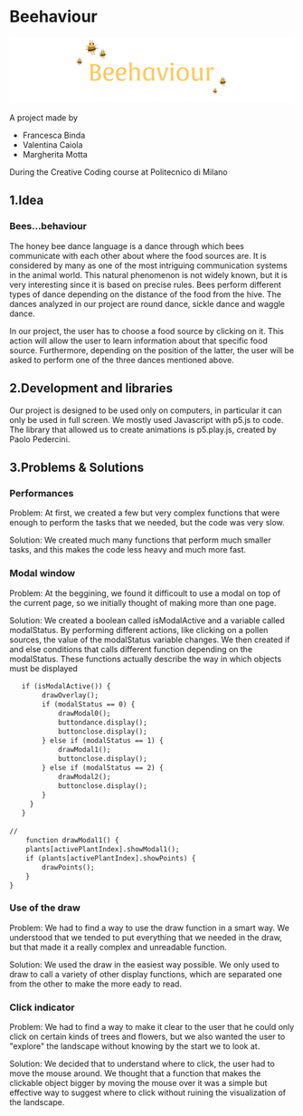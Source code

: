 # Beehaviour
![headerbee.gif](headerbee.gif)

A project made by

- Francesca Binda
- Valentina Caiola
- Margherita Motta

During the Creative Coding course at Politecnico di Milano

## 1.Idea

### Bees...behaviour
The honey bee dance language is a dance through which bees communicate with each other about where the food sources are. It is considered by many as one of the most intriguing communication systems in the animal world. This natural phenomenon is not widely known, but it is very interesting since it is based on precise rules. Bees perform different types of dance depending on the distance of the food from the hive. The dances analyzed in our project are round dance, sickle dance and waggle dance.

In our project, the user has to choose a food source by clicking on it. This action will allow the user to learn information about that specific food source. Furthermore, depending on the position of the latter, the user will be asked to perform one of the three dances mentioned above. 


## 2.Development and libraries

Our project is designed to be used only on computers, in particular it can only be used in full screen. We mostly used Javascript with p5.js to code. The library that allowed us to create animations is p5.play.js, created by Paolo Pedercini.


## 3.Problems & Solutions

### Performances

Problem: At first, we created a few but very complex functions that were enough to perform the tasks that we needed, but the code was very slow.

Solution: We created much many functions that perform much smaller tasks, and this makes the code less heavy and much more fast.


### Modal window

Problem: 
At the beggining, we found it difficoult to use a modal on top of the current page, so we initially thought of making more than one page.

Solution: 
We created a boolean called isModalActive and a variable called modalStatus. By performing different actions, like clicking on a pollen sources, the value of the modalStatus variable changes. We then created if and else conditions that calls different function depending on the modalStatus. These functions actually describe the way in which objects must be displayed

```function draw(){
   if (isModalActive()) {
        drawOverlay();
        if (modalStatus == 0) {
            drawModal0();
            buttondance.display();
            buttonclose.display();
        } else if (modalStatus == 1) {
            drawModal1();
            buttonclose.display();
        } else if (modalStatus == 2) {
            drawModal2();
            buttonclose.display();
        }
     }
   }
    
// 
    function drawModal1() {
    plants[activePlantIndex].showModal1();
    if (plants[activePlantIndex].showPoints) {
        drawPoints();
    }
}
```


### Use of the draw

Problem: 
We had to find a way to use the draw function in a smart way. We understood that we tended to put everything that we needed in the draw, but that made it a really complex and unreadable function.

Solution: 
We used the draw in the easiest way possible. We only used to draw to call a variety of other display functions, which are separated one from the other to make the more eady to read.

### Click indicator

Problem: 
We had to find a way to make it clear to the user that he could only click on certain kinds of trees and flowers, but we also wanted the user to "explore" the landscape without knowing by the start we to look at.

Solution: 
We decided that to understand where to click, the user had to move the mouse around. We thought that a function that makes the clickable object bigger by moving the mouse over it was a simple but effective way to suggest where to click without ruining the visualization of the landscape. 




